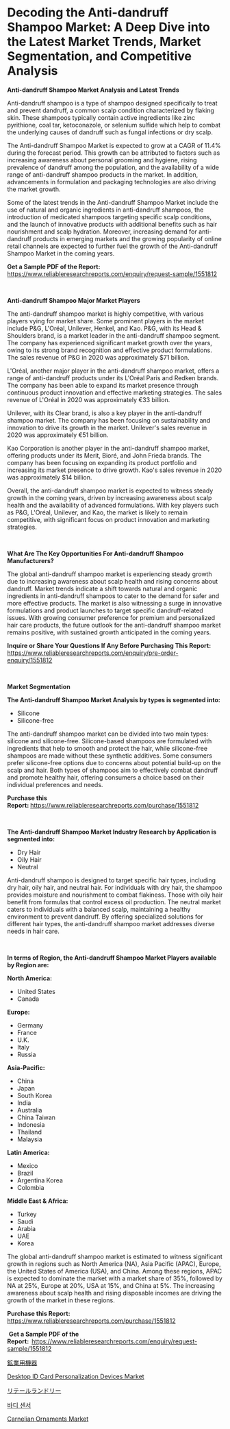 <p><h1>Decoding the Anti-dandruff Shampoo Market: A Deep Dive into the Latest Market Trends, Market Segmentation, and Competitive Analysis</h1></p><p><strong>Anti-dandruff Shampoo Market Analysis and Latest Trends</strong></p>
<p><p>Anti-dandruff shampoo is a type of shampoo designed specifically to treat and prevent dandruff, a common scalp condition characterized by flaking skin. These shampoos typically contain active ingredients like zinc pyrithione, coal tar, ketoconazole, or selenium sulfide which help to combat the underlying causes of dandruff such as fungal infections or dry scalp.</p><p>The Anti-dandruff Shampoo Market is expected to grow at a CAGR of 11.4% during the forecast period. This growth can be attributed to factors such as increasing awareness about personal grooming and hygiene, rising prevalence of dandruff among the population, and the availability of a wide range of anti-dandruff shampoo products in the market. In addition, advancements in formulation and packaging technologies are also driving the market growth.</p><p>Some of the latest trends in the Anti-dandruff Shampoo Market include the use of natural and organic ingredients in anti-dandruff shampoos, the introduction of medicated shampoos targeting specific scalp conditions, and the launch of innovative products with additional benefits such as hair nourishment and scalp hydration. Moreover, increasing demand for anti-dandruff products in emerging markets and the growing popularity of online retail channels are expected to further fuel the growth of the Anti-dandruff Shampoo Market in the coming years.</p></p>
<p><strong>Get a Sample PDF of the Report:&nbsp;</strong> <a href="https://www.reliableresearchreports.com/enquiry/request-sample/1551812">https://www.reliableresearchreports.com/enquiry/request-sample/1551812</a></p>
<p>&nbsp;</p>
<p><strong>Anti-dandruff Shampoo Major Market Players</strong></p>
<p><p>The anti-dandruff shampoo market is highly competitive, with various players vying for market share. Some prominent players in the market include P&G, L'Oréal, Unilever, Henkel, and Kao. P&G, with its Head & Shoulders brand, is a market leader in the anti-dandruff shampoo segment. The company has experienced significant market growth over the years, owing to its strong brand recognition and effective product formulations. The sales revenue of P&G in 2020 was approximately $71 billion.</p><p>L'Oréal, another major player in the anti-dandruff shampoo market, offers a range of anti-dandruff products under its L'Oréal Paris and Redken brands. The company has been able to expand its market presence through continuous product innovation and effective marketing strategies. The sales revenue of L'Oréal in 2020 was approximately €33 billion.</p><p>Unilever, with its Clear brand, is also a key player in the anti-dandruff shampoo market. The company has been focusing on sustainability and innovation to drive its growth in the market. Unilever's sales revenue in 2020 was approximately €51 billion.</p><p>Kao Corporation is another player in the anti-dandruff shampoo market, offering products under its Merit, Bioré, and John Frieda brands. The company has been focusing on expanding its product portfolio and increasing its market presence to drive growth. Kao's sales revenue in 2020 was approximately $14 billion.</p><p>Overall, the anti-dandruff shampoo market is expected to witness steady growth in the coming years, driven by increasing awareness about scalp health and the availability of advanced formulations. With key players such as P&G, L'Oréal, Unilever, and Kao, the market is likely to remain competitive, with significant focus on product innovation and marketing strategies.</p></p>
<p>&nbsp;</p>
<p><strong>What Are The Key Opportunities For Anti-dandruff Shampoo Manufacturers?</strong></p>
<p><p>The global anti-dandruff shampoo market is experiencing steady growth due to increasing awareness about scalp health and rising concerns about dandruff. Market trends indicate a shift towards natural and organic ingredients in anti-dandruff shampoos to cater to the demand for safer and more effective products. The market is also witnessing a surge in innovative formulations and product launches to target specific dandruff-related issues. With growing consumer preference for premium and personalized hair care products, the future outlook for the anti-dandruff shampoo market remains positive, with sustained growth anticipated in the coming years.</p></p>
<p><strong>Inquire or Share Your Questions If Any Before Purchasing This Report:</strong> <a href="https://www.reliableresearchreports.com/enquiry/pre-order-enquiry/1551812">https://www.reliableresearchreports.com/enquiry/pre-order-enquiry/1551812</a></p>
<p>&nbsp;</p>
<p><strong>Market Segmentation</strong></p>
<p><strong>The Anti-dandruff Shampoo Market Analysis by types is segmented into:</strong></p>
<p><ul><li>Silicone</li><li>Silicone-free</li></ul></p>
<p><p>The anti-dandruff shampoo market can be divided into two main types: silicone and silicone-free. Silicone-based shampoos are formulated with ingredients that help to smooth and protect the hair, while silicone-free shampoos are made without these synthetic additives. Some consumers prefer silicone-free options due to concerns about potential build-up on the scalp and hair. Both types of shampoos aim to effectively combat dandruff and promote healthy hair, offering consumers a choice based on their individual preferences and needs.</p></p>
<p><strong>Purchase this Report:&nbsp;</strong><a href="https://www.reliableresearchreports.com/purchase/1551812">https://www.reliableresearchreports.com/purchase/1551812</a></p>
<p>&nbsp;</p>
<p><strong>The Anti-dandruff Shampoo Market Industry Research by Application is segmented into:</strong></p>
<p><ul><li>Dry Hair</li><li>Oily Hair</li><li>Neutral</li></ul></p>
<p><p>Anti-dandruff shampoo is designed to target specific hair types, including dry hair, oily hair, and neutral hair. For individuals with dry hair, the shampoo provides moisture and nourishment to combat flakiness. Those with oily hair benefit from formulas that control excess oil production. The neutral market caters to individuals with a balanced scalp, maintaining a healthy environment to prevent dandruff. By offering specialized solutions for different hair types, the anti-dandruff shampoo market addresses diverse needs in hair care.</p></p>
<p>&nbsp;</p>
<p><strong>In terms of Region, the Anti-dandruff Shampoo Market Players available by Region are:</strong></p>
<p>
    <p> <strong> North America: </strong>
        <ul>
            <li>United States</li>
            <li>Canada</li>
        </ul>
        </p> 
    <p> <strong> Europe: </strong>
        <ul>
            <li>Germany</li>
            <li>France</li>
            <li>U.K.</li>
            <li>Italy</li>
            <li>Russia</li>
        </ul>
        </p> 
    <p> <strong> Asia-Pacific: </strong>
        <ul>
            <li>China</li>
            <li>Japan</li>
            <li>South Korea</li>
            <li>India</li>
            <li>Australia</li>
            <li>China Taiwan</li>
            <li>Indonesia</li>
            <li>Thailand</li>
            <li>Malaysia</li>
        </ul>
        </p> 
    <p> <strong> Latin America: </strong>
        <ul>
            <li>Mexico</li>
            <li>Brazil</li>
            <li>Argentina Korea</li>
            <li>Colombia</li>
        </ul>
        </p> 
    <p> <strong> Middle East & Africa: </strong>
        <ul>
            <li>Turkey</li>
            <li>Saudi</li>
            <li>Arabia</li>
            <li>UAE</li>
            <li>Korea</li>
        </ul>
    </p>
    </p>
<p><p>The global anti-dandruff shampoo market is estimated to witness significant growth in regions such as North America (NA), Asia Pacific (APAC), Europe, the United States of America (USA), and China. Among these regions, APAC is expected to dominate the market with a market share of 35%, followed by NA at 25%, Europe at 20%, USA at 15%, and China at 5%. The increasing awareness about scalp health and rising disposable incomes are driving the growth of the market in these regions.</p></p>
<p><strong>Purchase this Report: </strong><a href="https://www.reliableresearchreports.com/purchase/1551812">https://www.reliableresearchreports.com/purchase/1551812</a></p>
<p>&nbsp;<strong>Get a Sample PDF of the Report:&nbsp;&nbsp;</strong><a href="https://www.reliableresearchreports.com/enquiry/request-sample/1551812">https://www.reliableresearchreports.com/enquiry/request-sample/1551812</a></p>
<p><strong></strong></p>
<p><p><a href="https://medium.com/@kelsitorphy644/%E6%8E%A1%E6%8E%98%E7%94%A8%E8%A3%85%E7%BD%AE%E5%B8%82%E5%A0%B4%E8%AA%BF%E6%9F%BB%E3%83%AC%E3%83%9D%E3%83%BC%E3%83%88-%E3%81%9D%E3%81%AE%E6%AD%B4%E5%8F%B2%E3%81%A82024%E5%B9%B4%E3%81%8B%E3%82%892031%E5%B9%B4%E3%81%BE%E3%81%A7%E3%81%AE%E4%BA%88%E6%B8%AC-adcd665f53f8">鉱業用機器</a></p><p><a href="https://issuu.com/reportprime-2/docs/desktop-id-card-personalization-devices-market-siz">Desktop ID Card Personalization Devices Market</a></p><p><a href="https://github.com/joaejkdzgyljvo6/Market-Research-Report-List-1/blob/main/15141947080.md">リテールランドリー</a></p><p><a href="https://medium.com/@aidenreinger/%EC%8B%A0%EC%B2%B4-%EC%84%BC%EC%84%9C-%EC%8B%9C%EC%9E%A5%EC%9D%80-%EC%8B%9C%EC%9E%A5-%EC%A0%90%EC%9C%A0%EC%9C%A8-%EC%8B%9C%EC%9E%A5-%EB%8F%99%ED%96%A5-%EB%B0%8F-%EC%8B%9C%EC%9E%A5-%EC%84%B1%EC%9E%A5%EC%97%90-%EB%8C%80%ED%95%9C-%EC%A0%95%EB%B3%B4%EB%A5%BC-%EC%A0%9C%EA%B3%B5%ED%95%A9%EB%8B%88%EB%8B%A4-4b10e906cb96">바디 센서</a></p><p><a href="https://github.com/wusalecollins540tpqoz/Market-Research-Report-List-1/blob/main/carnelian-ornaments-market.md">Carnelian Ornaments Market</a></p></p>